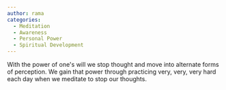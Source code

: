 ```yaml
---
author: rama
categories:
  - Meditation
  - Awareness
  - Personal Power
  - Spiritual Development
---
```


With the power of one's will we stop thought and move into alternate forms of perception. We gain that power through practicing very, very, very hard each day when we meditate to stop our thoughts.
